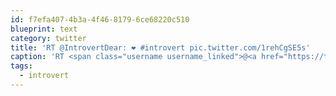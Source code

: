 ```yaml
---
id: f7efa407-4b3a-4f46-8179-6ce68220c510
blueprint: text
category: twitter
title: 'RT @IntrovertDear: ❤️ #introvert pic.twitter.com/1rehCgSE5s'
caption: 'RT <span class="username username_linked">@<a href="https://twitter.com/IntrovertDear" title="Introvert, Dear">IntrovertDear</a></span>: ❤️ <span class="hashtag hashtag_local">#<a href="http://tweettemp.darylchymko.ca/?tag=introvert">introvert</a> <a href="https://twitter.com/IntrovertDear/status/935974659526414336/photo/1" title="https://twitter.com/IntrovertDear/status/935974659526414336/photo/1" class="link link_untco link_untco_image">pic.twitter.com/1rehCgSE5s</a><span class="embed_image embed_image_yes"><a href="https://twitter.com/IntrovertDear/status/935974659526414336/photo/1"><img alt=''dp0__dwxcampn0q-6993872'' src=''/images/2022/11/c25e5-dp0__dwxcampn0q-6993872.jpg'' /></a></span>'
tags:
  - introvert
---
```

